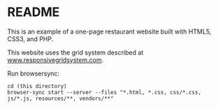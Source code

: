 # README

This is an example of a one-page restaurant website built with HTML5, CSS3, and
PHP.

This website uses the grid system described at www.responsivegridsystem.com.

Run browsersync:

    cd (this directory)
    browser-sync start --server --files "*.html, *.css, css/*.css, js/*.js, resources/**, vendors/**"

